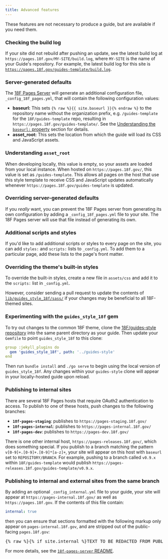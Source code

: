 ```yaml
---
title: Advanced features
---
```

These features are not necessary to produce a guide, but are available if you
need them.

### Checking the build log

If your site did not rebuild after pushing an update, see the latest build log
at `https://pages.18f.gov/MY-SITE/build.log`, where `MY-SITE` is the name of
your Guide's repository. For example, the latest build log for this site is
[`https://pages.18f.gov/guides-template/build.log`](https://pages.18f.gov/guides-template/build.log).

### Server-generated defaults

The [18F Pages Server](https://www.npmjs.com/package/18f-pages-server) will
generate an additional configuration file, `_config_18f_pages.yml`, that will
contain the following configuration values:

* **baseurl:** This sets `{% raw %}{{ site.baseurl }}{% endraw %}` to the
  repository name without the organization prefix, e.g.  `/guides-template`
  for the `18F/guides-template` repo, resulting in
  `https://pages.18f.gov/guides-template/`. See the
  [Understanding the `baseurl:` property](/update-the-config-file/understanding-baseurl/)
  section for details.
* **asset_root:** This sets the location from which the guide will load its
  CSS and JavaScript assets.

### Understanding `asset_root`

When developing locally, this value is empty, so your assets are loaded from
your local instance. When hosted on `https://pages.18f.gov/`, this value is
set as `/guides-template`. This allows all pages on the host that use this
style template to receive CSS and JavaScript updates automatically whenever
`https://pages.18f.gov/guides-template` is updated.

### Overriding server-generated defaults

If you _really_ want, you can prevent the 18F Pages server from generating its
own configuration by adding a `_config_18f_pages.yml` file to your site. The
18F Pages server will use that file instead of generating its own.

### Additional scripts and styles

If you'd like to add additional scripts or styles to every page on the site,
you can add `styles:` and `scripts:` lists to `_config.yml`. To add them to a
particular page, add these lists to the page's front matter.

### Overriding the theme's built-in styles

To override the built-in styles, create a new file in `assets/css` and add it
to the `scripts:` list in `_config.yml`.

However, consider sending a pull request to update the contents of
[`lib/guides_style_18f/sass/`](https://github.com/18F/guides-style/tree/master/lib/guides_style_18f/sass)
if your changes may be beneficial to all 18F-themed sites.

### Experimenting with the `guides_style_18f` gem

To try out changes to the common 18F theme, clone the [18F/guides-style
repository](https://github.com/18F/guides-style/) into the same parent
directory as your guide. Then update your `Gemfile` to point
`guides_style_18f` to this clone:

```yaml
group :jekyll_plugins do
  gem 'guides_style_18f', path: '../guides-style'
end
```

Then run `bundle install` and `./go serve` to begin using the local version of
`guides_style_18f`. Any changes within your `guides-style` clone will appear
in your locally-hosted guide upon reload.

### Publishing to internal sites

There are several 18F Pages hosts that require OAuth2 authentication to
access. To publish to one of these hosts, push changes to the following
branches:

- **`18f-pages-staging`**: publishes to `https://pages-staging.18f.gov/`
- **`18f-pages-internal`**: publishes to `https://pages-internal.18f.gov/`
- **`18f-pages-dev`**: publishes to `https://pages-dev.18f.gov/`

There is one other internal host, `https://pages-releases.18f.gov/`, which
does something special. If you publish to a branch matching the pattern
`v[0-9]+.[0-9]+.[0-9]*[a-z]+`, your site will appear on this host with
`baseurl` set to `REPOSITORY/BRANCH`. For example, pushing to a branch called
`v0.9.x` within `18F/guides-template` would publish
`https://pages-releases.18f.gov/guides-template/v0.9.x`.

### Publishing to internal and external sites from the same branch

By adding an optional `_config_internal.yml` file to your guide, your site
will appear at `https://pages-internal.18f.gov/` as well as
`https://pages.18f.gov`. If the contents of this file contain:

```yaml
internal: true
```

then you can ensure that sections formatted with the following markup only appear on
`pages-internal.18f.gov`, and are stripped out of the public-facing
`pages.18f.gov`:

<pre>
{% raw %}{% if site.internal %}TEXT TO BE REDACTED FROM PUBLIC PRODUCTION + STAGING{% endif %}{% endraw %}
</pre>

For more details, see the [`18f-pages-server`
README](https://github.com/18F/pages-server#publishing-to-internal-and-external-sites-from-the-same-branch).
